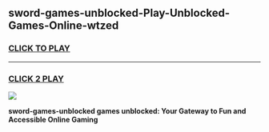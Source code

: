 
## sword-games-unblocked-Play-Unblocked-Games-Online-wtzed
<h3>
<a href="https://premium76.site?title=sword-games-unblocked&ref=25A">CLICK TO PLAY</a></h3>
<hr>

<h3>
<a href="https://premium76.site?title=sword-games-unblocked&ref=25A">CLICK 2 PLAY</a>
  
</h3>

<a href="https://premium76.site?title=sword-games-unblocked&ref=25A"><img src="https://clearcache.store/games.png"></a>


**sword-games-unblocked games unblocked: Your Gateway to Fun and Accessible Online Gaming**
